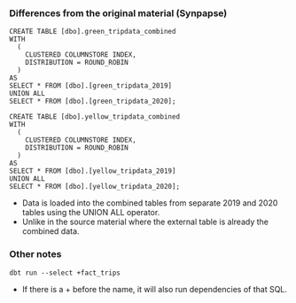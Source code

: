 
### Differences from the original material (Synpapse)

```
CREATE TABLE [dbo].green_tripdata_combined
WITH   
  (   
    CLUSTERED COLUMNSTORE INDEX,  
    DISTRIBUTION = ROUND_ROBIN  
  )  
AS 
SELECT * FROM [dbo].[green_tripdata_2019]
UNION ALL
SELECT * FROM [dbo].[green_tripdata_2020]; 

CREATE TABLE [dbo].yellow_tripdata_combined
WITH   
  (   
    CLUSTERED COLUMNSTORE INDEX,  
    DISTRIBUTION = ROUND_ROBIN  
  )  
AS 
SELECT * FROM [dbo].[yellow_tripdata_2019]
UNION ALL
SELECT * FROM [dbo].[yellow_tripdata_2020]; 
```
* Data is loaded into the combined tables from separate 2019 and 2020 tables using the UNION ALL operator. 
* Unlike in the source material where the external table is already the combined data.




### Other notes
`dbt run --select +fact_trips`

* If there is a + before the name, it will also run dependencies of that SQL.